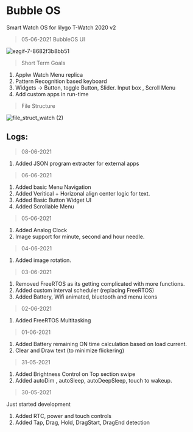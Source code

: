 # Bubble OS  
Smart Watch OS for lilygo T-Watch 2020 v2

> 05-06-2021 BubbleOS UI  

![ezgif-7-8682f3b8bb51](https://user-images.githubusercontent.com/32586986/120884801-f0f8bf00-c602-11eb-8271-17e863c66293.gif)

> Short Term Goals  
1. Applw Watch Menu replica
2. Pattern Recognition based keyboard
3. Widgets -> Button, toggle Button, Slider. Input box , Scroll Menu
4. Add custom apps in run-time

> File Structure  

![file_struct_watch (2)](https://user-images.githubusercontent.com/32586986/120196580-a3183b80-c23d-11eb-99d6-1febd3c8f595.png)

## Logs:  
> 08-06-2021

1. Added JSON program extracter for external apps

> 06-06-2021

1. Added basic Menu Navigation
2. Added Veritical + Horizonal align center logic for text.
3. Added Basic Button Widget UI
4. Added Scrollable Menu

> 05-06-2021

1. Added Analog Clock
2. Image support for minute, second and hour needle. 

> 04-06-2021

1. Added image rotation.

> 03-06-2021

1. Removed FreeRTOS as its getting complicated with more functions.
2. Added custom interval scheduler (replacing FreeRTOS)
3. Added Battery, Wifi animated, bluetooth and menu icons

> 02-06-2021

1. Added FreeRTOS Multitasking

> 01-06-2021 

1. Added Battery remaining ON time calculation based on load current.
2. Clear and Draw text (to minimize flickering)

> 31-05-2021

1. Added Brightness Control on Top section swipe
2. Added autoDim , autoSleep, autoDeepSleep, touch to wakeup.

> 30-05-2021  

Just started development
1. Added RTC, power and touch controls
2. Added Tap, Drag, Hold, DragStart, DragEnd detection 
